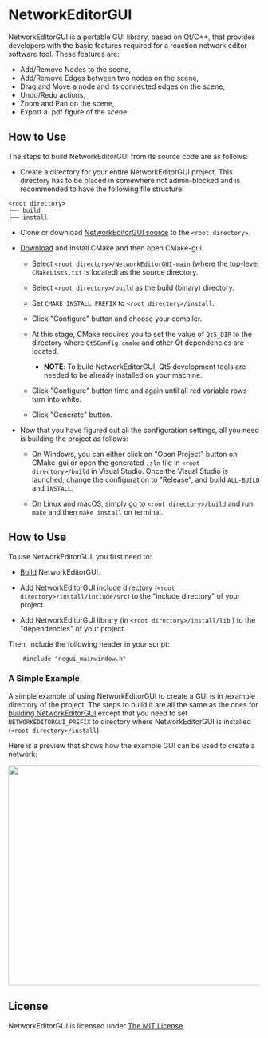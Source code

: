 # NetworkEditorGUI

NetworkEditorGUI is a portable GUI library, based on Qt/C++, that provides developers with the basic features required for a reaction network editor software tool. These features are:

* Add/Remove Nodes to the scene,
* Add/Remove Edges between two nodes on the scene,
* Drag and Move a node and its connected edges on the scene,
* Undo/Redo actions,
* Zoom and Pan on the scene,
* Export a .pdf figure of the scene.

## How to Use

The steps to build NetworkEditorGUI from its source code are as follows:
* Create a directory for your entire NetworkEditorGUI project. This directory has to be placed in somewhere not admin-blocked and is recommended to have the following file structure:

```
<root directory>
├── build
├── install
```

* Clone or download <a href="https://github.com/adelhpour/NetworkEditorGUI/">NetworkEditorGUI source</a> to the `<root directory>`.

* <a href="https://cmake.org/download/">Download</a> and Install CMake and then open CMake-gui.

    + Select `<root directory>/NetworkEditorGUI-main` (where the top-level `CMakeLists.txt` is located) as the source directory.
    
    + Select `<root directory>/build` as the build (binary) directory.
    
    + Set `CMAKE_INSTALL_PREFIX` to `<root directory>/install`.

    + Click "Configure" button and choose your compiler.
    
    + At this stage, CMake requires you to set the value of `Qt5_DIR` to the directory where `Qt5Config.cmake` and other Qt dependencies are located.
    
        - ******NOTE******: To build NetworkEditorGUI, Qt5 development tools are needed to be already installed on your machine.
        
    + Click "Configure" button time and again until all red variable rows turn into white.

    + Click "Generate" button.
    
* Now that you have figured out all the configuration settings, all you need is building the project as follows:

    + On Windows, you can either click on "Open Project" button on CMake-gui or open the generated `.sln` file in  `<root directory>/build` in Visual Studio.  Once the Visual Studio is launched, change the configuration to "Release", and build `ALL-BUILD` and `INSTALL`.

    + On Linux and macOS, simply go to `<root directory>/build` and  run `make` and then `make install` on terminal.

## How to Use
To use NetworkEditorGUI, you first need to:

* [Build](#how-to-build) NetworkEditorGUI.

* Add NetworkEditorGUI include directory (`<root directory>/install/include/src`) to the "include directory" of your project.

* Add NetworkEditorGUI library (in `<root directory>/install/lib` ) to the "dependencies" of your project.

Then, include the following header in your script:
```
    #include "negui_mainwindow.h"
```

### A Simple Example
A simple example of using NetworkEditorGUI to create a GUI is in /example directory of the project. The steps to build it are all the same as the ones for [building NetworkEditorGUI](#how-to-build) except that you need to set `NETWORKEDITORGUI_PREFIX` to directory where NetworkEditorGUI is installed (`<root directory>/install`).

Here is a preview that shows how the example GUI can be used to create a network:

<img src="https://github.com/adelhpour/NetworkEditorGUI/blob/develop-widget/docs/Figures/GUIpreview.gif" width="642" height="440">
 

## License
NetworkEditorGUI is licensed under <a href="https://github.com/adelhpour/NetworkEditorGUI/blob/develop-widget/LICENSE">The MIT License</a>.
